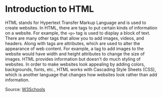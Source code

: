 # Introduction to HTML

HTML stands for Hypertext Transfer Markup Language and is used to create websites. In HTML, there are tags to put certain kinds of
information on a website. For example, the `<p>` tag is used to display a block of text. There are many other tags that allow you to add
images, videos, and headers. Along with tags are attributes, which are used to alter the appearance of web content. For example, a tag to
add images to the website would have width and height attributes to change the size of images. HTML provides information but doesn't do much
styling of websites. In order to make websites look appealing by adding colors, backgrounds, fonts, etc., HTML works with Cascading Style 
Sheets (CSS), which is another language that changes how websites look rather than add information.

Source: [W3Schools](https://www.w3schools.com/html/html_attributes.asp)
